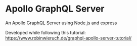 # Apollo GraphQL Server

An Apollo GraphQL Server using Node.js and express

Developed while following this tutorial: https://www.robinwieruch.de/graphql-apollo-server-tutorial/
